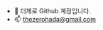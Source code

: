 - 👋 더제로 Github 계정입니다.
- 📫 thezerohada@gmail.com

<!---
thezerohada/thezerohada is a ✨ special ✨ repository because its `README.md` (this file) appears on your GitHub profile.
You can click the Preview link to take a look at your changes.
--->
